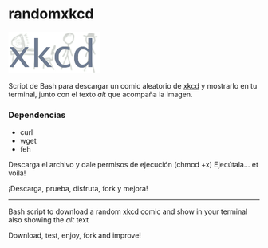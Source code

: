 # randomxkcd

![xkcd_logo](xkcd.png)

Script de Bash para descargar un comic aleatorio de [xkcd](https://xkcd.com/) y mostrarlo en tu terminal, junto con el texto _alt_ que acompaña la imagen.

### Dependencias
* curl
* wget
* feh

Descarga el archivo y dale permisos de ejecución (chmod +x) Ejecútala... et voila!

¡Descarga, prueba, disfruta, fork y mejora!

---

Bash script to download a random [xkcd](https://xkcd.com/) comic and show in your terminal also showing the _alt_ text

Download, test, enjoy, fork and improve!
